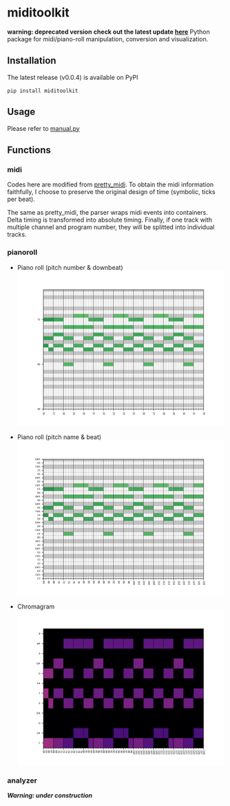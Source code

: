 
# miditoolkit

**warning: deprecated version** 
**check out the latest update [here](https://github.com/YatingMusic/miditoolkit)**
Python package for midi/piano-roll manipulation, conversion and visualization.


## Installation
The latest release (v0.0.4) is available on PyPI

```
pip install miditoolkit
```

## Usage

Please refer to [manual.py](manual.py)
## Functions

### midi

Codes here are modified from [pretty_midi](https://github.com/craffel/pretty-midi). To obtain the midi information faithfully, I choose to preserve the original design of time (symbolic, ticks per beat).

The same as pretty_midi, the parser wraps midi events into containers. Delta timing is transformed into absolute timing. Finally, if one track with multiple channel and program number, they will be splitted into individual tracks.


### pianoroll

* Piano roll (pitch number & downbeat)
![image](figs/test.png)

* Piano roll  (pitch name & beat)
![image](figs/test2.png)

* Chromagram
![image](figs/test_chroma.png)

### analyzer
***Warning: under construction***

